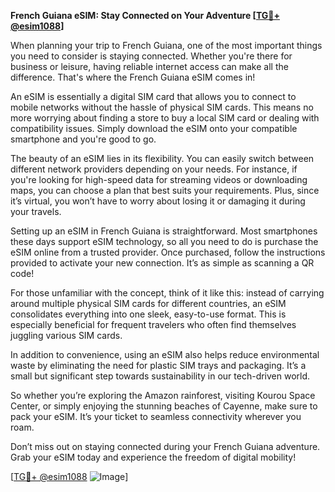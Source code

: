 **French Guiana eSIM: Stay Connected on Your Adventure [[TG💪+ @esim1088](https://t.me/s/esim1088)]**

When planning your trip to French Guiana, one of the most important things you need to consider is staying connected. Whether you're there for business or leisure, having reliable internet access can make all the difference. That's where the French Guiana eSIM comes in! 

An eSIM is essentially a digital SIM card that allows you to connect to mobile networks without the hassle of physical SIM cards. This means no more worrying about finding a store to buy a local SIM card or dealing with compatibility issues. Simply download the eSIM onto your compatible smartphone and you're good to go. 

The beauty of an eSIM lies in its flexibility. You can easily switch between different network providers depending on your needs. For instance, if you're looking for high-speed data for streaming videos or downloading maps, you can choose a plan that best suits your requirements. Plus, since it’s virtual, you won’t have to worry about losing it or damaging it during your travels.

Setting up an eSIM in French Guiana is straightforward. Most smartphones these days support eSIM technology, so all you need to do is purchase the eSIM online from a trusted provider. Once purchased, follow the instructions provided to activate your new connection. It’s as simple as scanning a QR code!

For those unfamiliar with the concept, think of it like this: instead of carrying around multiple physical SIM cards for different countries, an eSIM consolidates everything into one sleek, easy-to-use format. This is especially beneficial for frequent travelers who often find themselves juggling various SIM cards.

In addition to convenience, using an eSIM also helps reduce environmental waste by eliminating the need for plastic SIM trays and packaging. It’s a small but significant step towards sustainability in our tech-driven world.

So whether you’re exploring the Amazon rainforest, visiting Kourou Space Center, or simply enjoying the stunning beaches of Cayenne, make sure to pack your eSIM. It’s your ticket to seamless connectivity wherever you roam. 

Don’t miss out on staying connected during your French Guiana adventure. Grab your eSIM today and experience the freedom of digital mobility! 

[[TG💪+ @esim1088](https://t.me/s/esim1088) ![Image](https://i.postimg.cc/Y0z9fWf4/image.png)]